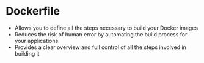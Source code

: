 # Dockerfile 

* Allows you to define all the steps necessary to build your Docker images
* Reduces the risk of human error by automating the build process for your applications
* Provides a clear overview and full control of all the steps involved in building it
